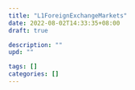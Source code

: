 ```yaml
---
title: "L1ForeignExchangeMarkets"
date: 2022-08-02T14:33:35+08:00
draft: true

description: ""
upd: ""

tags: []
categories: []
---
```


<!--more-->